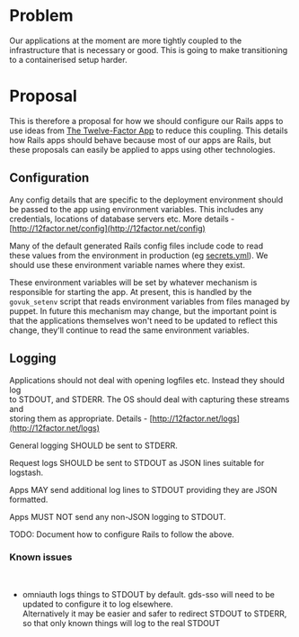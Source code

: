 # Problem

Our applications at the moment are more tightly coupled to the infrastructure that is necessary or good. This is going to make transitioning to a containerised setup harder.

# Proposal

This is therefore a proposal for how we should configure our Rails apps to use ideas from [The Twelve-Factor App](http://12factor.net/) to reduce this coupling. This details how Rails apps should behave because most of our apps are Rails, but these proposals can easily be applied to apps using other technologies.

## Configuration

Any config details that are specific to the deployment environment should be&nbsp;passed to the app using environment variables. This includes any credentials,&nbsp;locations of database servers etc. More details - [http://12factor.net/config](http://12factor.net/config)

Many of the default generated Rails config files include code to read these&nbsp;values from the environment in production (eg [secrets.yml](https://github.com/rails/rails/blob/4-2-stable/railties/lib/rails/generators/rails/app/templates/config/secrets.yml)).&nbsp;We should use these environment variable names where they exist.

These environment variables will be set by whatever mechanism is responsible for&nbsp;starting the app. At present, this is handled by the `govuk_setenv` script that&nbsp;reads environment variables from files managed by puppet. In future this&nbsp;mechanism may change, but the important point is that the applications&nbsp;themselves won't need to be updated to reflect this change, they'll continue to&nbsp;read the same environment variables.

## Logging

Applications should not deal with opening logfiles etc. Instead they should log  
to STDOUT, and STDERR. The OS should deal with capturing these streams and  
storing them as appropriate. Details - [http://12factor.net/logs](http://12factor.net/logs)

General logging SHOULD be sent to STDERR.

Request logs SHOULD be sent to STDOUT as JSON lines suitable for logstash.

Apps MAY send additional log lines to STDOUT providing they are JSON formatted.

Apps MUST NOT send any non-JSON logging to STDOUT.

TODO: Document how to configure Rails to follow the above.

### Known issues

&nbsp;

- omniauth logs things to STDOUT by default. gds-sso will need to be updated to&nbsp;configure it to log elsewhere.  
Alternatively it may be easier and safer to redirect STDOUT to STDERR, so that only known things will log to the real STDOUT&nbsp;

&nbsp;

&nbsp;

&nbsp;


